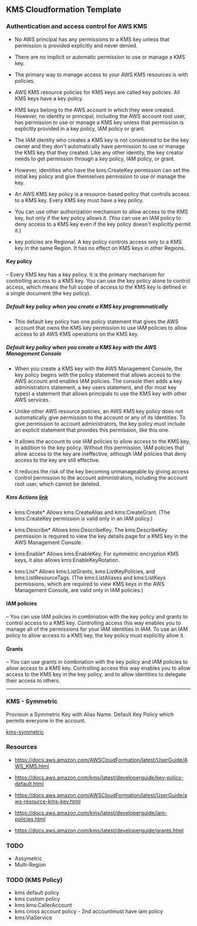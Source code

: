 ## KMS Cloudformation Template

### Authentication and access control for AWS KMS

- No AWS principal has any permissions to a KMS key unless that permission is provided explicitly and never denied. 
- There are no implicit or automatic permission to use or manage a KMS key. 

- The primary way to manage access to your AWS KMS resources is with policies. 

-  AWS KMS resource policies for KMS keys are called key policies. All KMS keys have a key policy.

- KMS keys belong to the AWS account in which they were created. However, no identity or principal, including the AWS account root user, 
  has permission to use or manage a KMS key unless that permission is explicitly provided in a key policy, IAM policy or grant. 

- The IAM identity who creates a KMS key is not considered to be the key owner and they don't automatically have permission to use or manage the KMS key that they created. 
  Like any other identity, the key creator needs to get permission through a key policy, IAM policy, or grant.

- However, identities who have the kms:CreateKey permission can set the initial key policy and give themselves permission to use or manage the key.

- An AWS KMS key policy is a resource-based policy that controls access to a KMS key. Every KMS key must have a key policy. 

- You can use other authorization mechanism to allow access to the KMS key, but only if the key policy allows it. 
  (You can use an IAM policy to deny access to a KMS key even if the key policy doesn't explicitly permit it.)

- key policies are Regional. A key policy controls access only to a KMS key in the same Region. It has no effect on KMS keys in other Regions.

####  Key policy
– Every KMS key has a key policy. It is the primary mechanism for controlling access to a KMS key. 
You can use the key policy alone to control access, which means the full scope of access to the KMS key is defined in a single document (the key policy).

##### Default key policy when you create a KMS key programmatically

- This default key policy has one policy statement that gives the AWS account that owns the KMS key permission to use IAM policies to allow access to all AWS KMS operations on the KMS key.

##### Default key policy when you create a KMS key with the AWS Management Console

- When you create a KMS key with the AWS Management Console, the key policy begins with the policy statement that allows access to the AWS account and enables IAM policies. The console then adds a key administrators statement, a key users statement, and (for most key types) a statement that allows principals to use the KMS key with other AWS services. 

- Unlike other AWS resource policies, an AWS KMS key policy does not automatically give permission to the account or any of its identities. To give permission to account administrators, the key policy must include an explicit statement that provides this permission, like this one.

- It allows the account to use IAM policies to allow access to the KMS key, in addition to the key policy.
Without this permission, IAM policies that allow access to the key are ineffective, although IAM policies that deny access to the key are still effective.

- It reduces the risk of the key becoming unmanageable by giving access control permission to the account administrators, including the account root user, which cannot be deleted. 

##### Kms Actions [link](https://docs.aws.amazon.com/kms/latest/developerguide/key-policy-default.html)

- kms:Create* Allows kms:CreateAlias and kms:CreateGrant. (The kms:CreateKey permission is valid only in an IAM policy.)

- kms:Describe* Allows kms:DescribeKey. The kms:DescribeKey permission is required to view the key details page for a KMS key in the AWS Management Console.

- kms:Enable* Allows kms:EnableKey. For symmetric encryption KMS keys, it also allows kms:EnableKeyRotation.

- kms:List* Allows kms:ListGrants, kms:ListKeyPolicies, and kms:ListResourceTags. (The kms:ListAliases and kms:ListKeys permissions, which are required to view KMS keys in the AWS Management Console, are valid only in IAM policies.)


#### IAM policies 
– You can use IAM policies in combination with the key policy and grants to control access to a KMS key. Controlling access this way enables you to manage all of the permissions for your IAM identities in IAM. To use an IAM policy to allow access to a KMS key, the key policy must explicitly allow it. 


#### Grants 
– You can use grants in combination with the key policy and IAM policies to allow access to a KMS key. Controlling access this way enables you to allow access to the KMS key in the key policy, and to allow identities to delegate their access to others.




-------------------------------------------------------------------

### KMS - Symmetric

Provision a Symmetric Key with Alias Name. 
Default Key Policy which permits everyone in the account.

[kms-symmetric](kms-symmetric.yaml)

### Resources

- https://docs.aws.amazon.com/AWSCloudFormation/latest/UserGuide/AWS_KMS.html
- https://docs.aws.amazon.com/kms/latest/developerguide/key-policy-default.html
- https://docs.aws.amazon.com/AWSCloudFormation/latest/UserGuide/aws-resource-kms-key.html

- https://docs.aws.amazon.com/kms/latest/developerguide/iam-policies.html
- https://docs.aws.amazon.com/kms/latest/developerguide/grants.html

### TODO

- Assymetric
- Multi-Region

### TODO (KMS Policy)

- kms default policy
- kms custom policy
- kms kms:CallerAccount
- kms cross account policy - 2nd accountmust have iam policy
- kms:ViaService